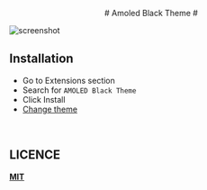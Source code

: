 <p align="center">
<bold>
 # Amoled Black Theme #
</bold>
</p>

![screenshot](https://github.com/rendinjast/black-amoled/blob/master/img/screenshot.png)
  
## Installation
* Go to Extensions section
* Search for `AMOLED Black Theme`
* Click Install
* [Change theme](https://code.visualstudio.com/docs/getstarted/themes#_selecting-the-color-theme)

<br>

## LICENCE
**[MIT](https://github.com/rendinjast/amoled-black/blob/main/LICENSE)** 